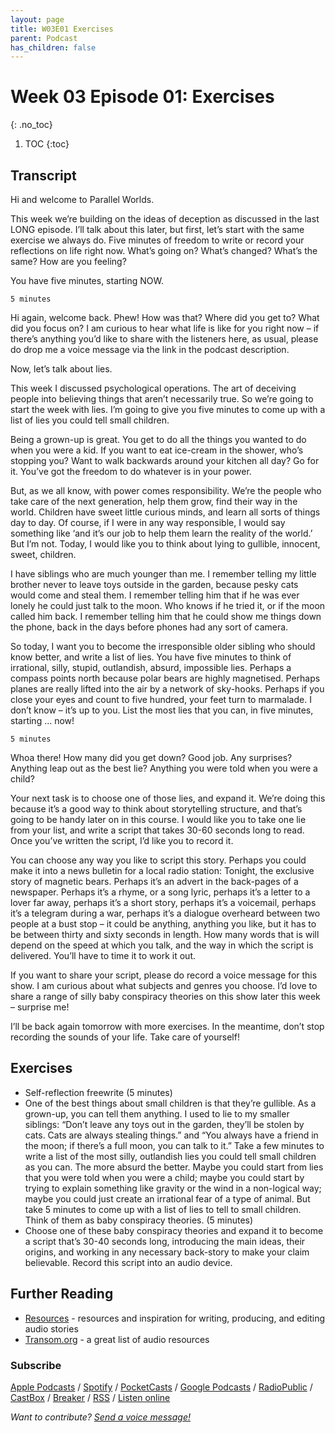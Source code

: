 ```yaml
---
layout: page
title: W03E01 Exercises
parent: Podcast
has_children: false
---
```





# Week 03 Episode 01: Exercises
{: .no_toc}

1. TOC
{:toc}

<!--## Listen

<iframe src="https://anchor.fm/olliepalmer/embed/episodes/Week-2-Episode-5-Exercises-ec6lou/a-a1qk9t6" height="102px" width="100%" frameborder="0" scrolling="no"></iframe>-->

## Transcript

Hi and welcome to Parallel Worlds.

This week we’re building on the ideas of deception as discussed in the last LONG episode. I’ll talk about this later, but first, let’s start with the same exercise we always do. Five minutes of freedom to write or record your reflections on life right now. What’s going on? What’s changed? What’s the same? How are you feeling?

You have five minutes, starting NOW.

```
5 minutes
```

Hi again, welcome back. Phew! How was that? Where did you get to? What did you focus on? I am curious to hear what life is like for you right now – if there’s anything you’d like to share with the listeners here, as usual, please do drop me a voice message via the link in the podcast description.

Now, let’s talk about lies.

This week I discussed psychological operations. The art of deceiving people into believing things that aren’t necessarily true. So we’re going to start the week with lies. I’m going to give you five minutes to come up with a list of lies you could tell small children.

Being a grown-up is great. You get to do all the things you wanted to do when you were a kid. If you want to eat ice-cream in the shower, who’s stopping you? Want to walk backwards around your kitchen all day? Go for it. You’ve got the freedom to do whatever is in your power.

But, as we all know, with power comes responsibility. We’re the people who take care of the next generation, help them grow, find their way in the world. Children have sweet little curious minds, and learn all sorts of things day to day. Of course, if I were in any way responsible, I would say something like ‘and it’s our job to help them learn the reality of the world.’ But I’m not. Today, I would like you to think about lying to gullible, innocent, sweet, children.

I have siblings who are much younger than me. I remember telling my little brother never to leave toys outside in the garden, because pesky cats would come and steal them. I remember telling him that if he was ever lonely he could just talk to the moon. Who knows if he tried it, or if the moon called him back. I remember telling him that he could show me things down the phone, back in the days before phones had any sort of camera.

So today, I want you to become the irresponsible older sibling who should know better, and write a list of lies. You have five minutes to think of irrational, silly, stupid, outlandish, absurd, impossible lies. Perhaps a compass points north because polar bears are highly magnetised. Perhaps planes are really lifted into the air by a network of sky-hooks. Perhaps if you close your eyes and count to five hundred, your feet turn to marmalade. I don’t know – it’s up to you. List the most lies that you can, in five minutes, starting … now!

```
5 minutes
```

Whoa there! How many did you get down? Good job. Any surprises? Anything leap out as the best lie? Anything you were told when you were a child?

Your next task is to choose one of those lies, and expand it. We’re doing this because it’s a good way to think about storytelling structure, and that’s going to be handy later on in this course. I would like you to take one lie from your list, and write a script that takes 30-60 seconds long to read. Once you’ve written the script, I’d like you to record it.

You can choose any way you like to script this story. Perhaps you could make it into a news bulletin for a local radio station: Tonight, the exclusive story of magnetic bears. Perhaps it’s an advert in the back-pages of a newspaper. Perhaps it’s a rhyme, or a song lyric, perhaps it’s a letter to a lover far away, perhaps it’s a short story, perhaps it’s a voicemail, perhaps it’s a telegram during a war, perhaps it’s a dialogue overheard between two people at a bust stop – it could be anything, anything you like, but it has to be between thirty and sixty seconds in length. How many words that is will depend on the speed at which you talk, and the way in which the script is delivered. You’ll have to time it to work it out.

If you want to share your script, please do record a voice message for this show. I am curious about what subjects and genres you choose. I’d love to share a range of silly baby conspiracy theories on this show later this week – surprise me!

I’ll be back again tomorrow with more exercises. In the meantime, don’t stop recording the sounds of your life. Take care of yourself!

## Exercises

- Self-reflection freewrite (5 minutes)
- One of the best things about small children is that they’re gullible. As a grown-up, you can tell them anything. I used to lie to my smaller siblings: “Don’t leave any toys out in the garden, they’ll be stolen by cats. Cats are always stealing things.” and “You always have a friend in the moon; if there’s a full moon, you can talk to it.” Take a few minutes to write a list of the most silly, outlandish lies you could tell small children as you can. The more absurd the better. Maybe you could start from lies that you were told when you were a child; maybe you could start by trying to explain something like gravity or the wind in a non-logical way; maybe you could just create an irrational fear of a type of animal. But take 5 minutes to come up with a list of lies to tell to small children. Think of them as baby conspiracy theories. (5 minutes)
- Choose one of these baby conspiracy theories and expand it to become a script that’s 30-40 seconds long, introducing the main ideas, their origins, and working in any necessary back-story to make your claim believable. Record this script into an audio device.


## Further Reading

- [Resources](/resources) - resources and inspiration for writing, producing, and editing audio stories
- [Transom.org](https://transom.org) - a great list of audio resources

### Subscribe

[Apple Podcasts](https://podcasts.apple.com/gb/podcast/parallel-worlds/id1504529134) / [Spotify](https://open.spotify.com/show/3L3RhKaoqQZoU9fIcLuZjz) / [PocketCasts](https://pca.st/ha20534r) / [Google Podcasts](https://www.google.com/podcasts?feed=aHR0cHM6Ly9hbmNob3IuZm0vcy8xODg0YjAwOC9wb2RjYXN0L3Jzcw%3D%3D) / [RadioPublic](https://radiopublic.com/parallel-worlds-WzVy1K) / [CastBox](https://castbox.fm/channel/id2710471?utm_source=podcaster&utm_medium=dlink&utm_campaign=c_2710471&utm_content=Parallel%20Worlds-CastBox_FM) / [Breaker](https://www.breaker.audio/parallel-worlds) / [RSS](https://anchor.fm/s/1884b008/podcast/rss) / [Listen online](https://anchor.fm/olliepalmer)

_Want to contribute? [Send a voice message!](https://anchor.fm/olliepalmer/message)_
